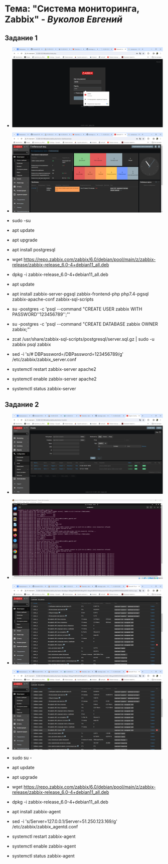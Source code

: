 
# **Тема: "Система мониторинга, Zabbix"** - ***Вуколов Евгений***

## **Задание 1**

- ![scrinshot](https://github.com/Evgenii-379/hw-02.md/blob/main/Снимок%20экрана%202024-01-16%20225339.png)
- ![scrinshot](https://github.com/Evgenii-379/hw-02.md/blob/main/Снимок%20экрана%202024-01-16%20225410.png)

- sudo -su
- apt update
- apt upgrade
- apt install postgresql
- wget https://repo.zabbix.com/zabbix/6.0/debian/pool/main/z/zabbix-release/zabbix-release_6.0-4+debian11_all.deb
- dpkg -i zabbix-release_6.0-4+debian11_all.deb
- apt update
- apt install zabbix-server-pgsql zabbix-frontend-php php7.4-pgsql zabbix-apache-conf zabbix-sql-scripts 
- su -postgres -c 'psql --command "CREATE USER zabbix WITH PASSWORD'\'123456789\'';"'
- su -postgres -c 'psql --command "CREATE DATABASE zabbix OWNER zabbix;"'
- zcat /usr/share/zabbix-sql-scripts/postgresql/server.sql.gz | sudo -u zabbix psql zabbix
- sed -i 's/# DBPassword=/DBPassword=123456789/g' /etc/zabbix/zabbix_server.conf
- systemctl restart zabbix-server apache2
- systemctl enable zabbix-server apache2
- systemctl status zabbix-server


## **Задание 2**

- ![scrinshot](https://github.com/Evgenii-379/hw-02.md/blob/main/Снимок%20экрана%202024-01-17%20174515.png)
- ![scrinshot](https://github.com/Evgenii-379/hw-02.md/blob/main/Снимок%20экрана%202024-01-17%20200917.png)
- ![scrinshot](https://github.com/Evgenii-379/hw-02.md/blob/main/Снимок%20экрана%202024-01-17%20200704.png)
- ![scrinshot](https://github.com/Evgenii-379/hw-02.md/blob/main/Снимок%20экрана%202024-01-17%20200717.png)

- sudo su -
- apt update
- apt upgrade
- wget https://repo.zabbix.com/zabbix/6.0/debian/pool/main/z/zabbix-release/zabbix-release_6.0-4+debian11_all.deb
- dpkg -i zabbix-release_6.0-4+debian11_all.deb
- apt install zabbix-agent
- sed -i 's/Server=127.0.0.1/Server=51.250.123.169/g' /etc/zabbix/zabbix_agentd.conf
- systemctl restart zabbix-agent
- systemctl enable zabbix-agent
- systemctl status zabbix-agent
